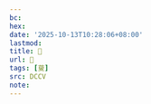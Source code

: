 ```yaml
---
bc:
hex:
date: '2025-10-13T10:28:06+08:00'
lastmod:
title: 􄳞
url: 􄳞
tags: [蓃]
src: DCCV
note:
---
```

